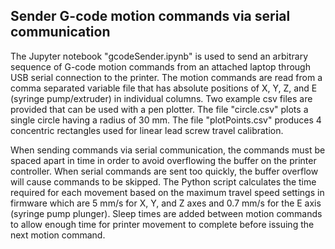 ## Sender G-code motion commands via serial communication

The Jupyter notebook "gcodeSender.ipynb" is used to send an arbitrary sequence of G-code motion commands from an attached laptop through USB serial connection to the printer.  The motion commands are read from a comma separated variable file that has absolute positions of X, Y, Z, and E (syringe pump/extruder) in individual columns.  Two example csv files are provided that can be used with a pen plotter.  The file "circle.csv" plots a single circle having a radius of 30 mm.  The file "plotPoints.csv" produces 4 concentric rectangles used for linear lead screw travel calibration.

When sending commands via serial communication, the commands must be spaced apart in time in order to avoid overflowing the buffer on the printer controller.  When serial commands are sent too quickly, the buffer overflow will cause commands to be skipped. The Python script calculates the time required for each movement based on the maximum travel speed settings in firmware which are 5 mm/s for X, Y, and Z axes and 0.7 mm/s for the E axis (syringe pump plunger). Sleep times are added between motion commands to allow enough time for printer movement to complete before issuing the next motion command.
